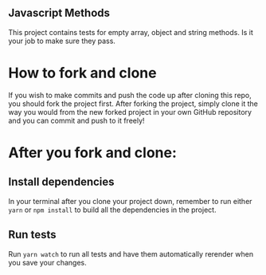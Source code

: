 ## Javascript Methods

This project contains tests for empty array, object and string methods. Is it your job to make sure they pass.

# How to fork and clone

If you wish to make commits and push the code up after cloning this repo, you should fork the project first. After forking the project, simply clone it the way you would from the new forked project in your own GitHub repository and you can commit and push to it freely!

# After you fork and clone:

## Install dependencies

In your terminal after you clone your project down, remember to run either `yarn` or `npm install` to build all the dependencies in the project.

## Run tests 

Run `yarn watch` to run all tests and have them automatically rerender when you save your changes.
